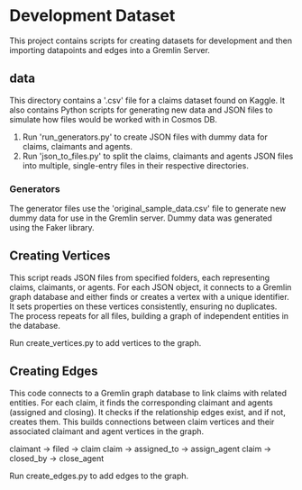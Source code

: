 # Development Dataset

This project contains scripts for creating datasets for development and then importing datapoints and edges into a Gremlin Server.

## data

This directory contains a '.csv' file for a claims dataset found on Kaggle. It also contains Python scripts for generating new data and JSON files to simulate how files would be worked with in Cosmos DB.

1. Run 'run_generators.py' to create JSON files with dummy data for claims, claimants and agents.
2. Run 'json_to_files.py' to split the claims, claimants and agents JSON files into multiple, single-entry files in their respective directories.

### Generators

The generator files use the 'original_sample_data.csv' file to generate new dummy data for use in the Gremlin server. Dummy data was generated using the Faker library.

## Creating Vertices

This script reads JSON files from specified folders, each representing claims, claimants, or agents. For each JSON object, it connects to a Gremlin graph database and either finds or creates a vertex with a unique identifier. It sets properties on these vertices consistently, ensuring no duplicates. The process repeats for all files, building a graph of independent entities in the database.

Run create_vertices.py to add vertices to the graph.

## Creating Edges

This code connects to a Gremlin graph database to link claims with related entities. For each claim, it finds the corresponding claimant and agents (assigned and closing). It checks if the relationship edges exist, and if not, creates them. This builds connections between claim vertices and their associated claimant and agent vertices in the graph.

claimant -> filed -> claim
claim -> assigned_to -> assign_agent
claim -> closed_by -> close_agent

Run create_edges.py to add edges to the graph.